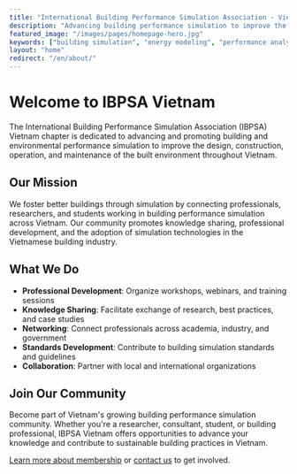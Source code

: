 ```yaml
---
title: "International Building Performance Simulation Association - Vietnam Chapter"
description: "Advancing building performance simulation to improve the design, construction, operation, and maintenance of the built environment in Vietnam."
featured_image: "/images/pages/homepage-hero.jpg"
keywords: ["building simulation", "energy modeling", "performance analysis", "Vietnam", "IBPSA", "building performance"]
layout: "home"
redirect: "/en/about/"
---
```


# Welcome to IBPSA Vietnam

The International Building Performance Simulation Association (IBPSA) Vietnam chapter is dedicated to advancing and promoting building and environmental performance simulation to improve the design, construction, operation, and maintenance of the built environment throughout Vietnam.

## Our Mission

We foster better buildings through simulation by connecting professionals, researchers, and students working in building performance simulation across Vietnam. Our community promotes knowledge sharing, professional development, and the adoption of simulation technologies in the Vietnamese building industry.

## What We Do

- **Professional Development**: Organize workshops, webinars, and training sessions
- **Knowledge Sharing**: Facilitate exchange of research, best practices, and case studies
- **Networking**: Connect professionals across academia, industry, and government
- **Standards Development**: Contribute to building simulation standards and guidelines
- **Collaboration**: Partner with local and international organizations

## Join Our Community

Become part of Vietnam's growing building performance simulation community. Whether you're a researcher, consultant, student, or building professional, IBPSA Vietnam offers opportunities to advance your knowledge and contribute to sustainable building practices in Vietnam.

[Learn more about membership](/membership/) or [contact us](/contact/) to get involved.